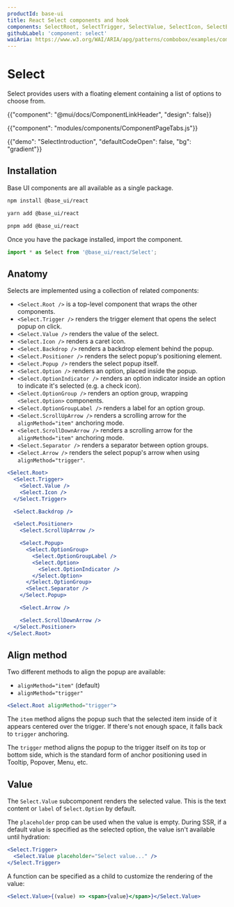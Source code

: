 ```yaml
---
productId: base-ui
title: React Select components and hook
components: SelectRoot, SelectTrigger, SelectValue, SelectIcon, SelectBackdrop, SelectPositioner, SelectPopup, SelectOption, SelectOptionIndicator, SelectOptionGroup, SelectOptionGroupLabel, SelectScrollUpArrow, SelectScrollDownArrow, SelectSeparator, SelectArrow
githubLabel: 'component: select'
waiAria: https://www.w3.org/WAI/ARIA/apg/patterns/combobox/examples/combobox-select-only/
---
```


# Select

<p class="description">Select provides users with a floating element containing a list of options to choose from.</p>

{{"component": "@mui/docs/ComponentLinkHeader", "design": false}}

{{"component": "modules/components/ComponentPageTabs.js"}}

{{"demo": "SelectIntroduction", "defaultCodeOpen": false, "bg": "gradient"}}

## Installation

Base UI components are all available as a single package.

<codeblock storageKey="package-manager">

```bash npm
npm install @base_ui/react
```

```bash yarn
yarn add @base_ui/react
```

```bash pnpm
pnpm add @base_ui/react
```

</codeblock>

Once you have the package installed, import the component.

```ts
import * as Select from '@base_ui/react/Select';
```

## Anatomy

Selects are implemented using a collection of related components:

- `<Select.Root />` is a top-level component that wraps the other components.
- `<Select.Trigger />` renders the trigger element that opens the select popup on click.
- `<Select.Value />` renders the value of the select.
- `<Select.Icon />` renders a caret icon.
- `<Select.Backdrop />` renders a backdrop element behind the popup.
- `<Select.Positioner />` renders the select popup's positioning element.
- `<Select.Popup />` renders the select popup itself.
- `<Select.Option />` renders an option, placed inside the popup.
- `<Select.OptionIndicator />` renders an option indicator inside an option to indicate it's selected (e.g. a check icon).
- `<Select.OptionGroup />` renders an option group, wrapping `<Select.Option>` components.
- `<Select.OptionGroupLabel />` renders a label for an option group.
- `<Select.ScrollUpArrow />` renders a scrolling arrow for the `alignMethod="item"` anchoring mode.
- `<Select.ScrollDownArrow />` renders a scrolling arrow for the `alignMethod="item"` anchoring mode.
- `<Select.Separator />` renders a separator between option groups.
- `<Select.Arrow />` renders the select popup's arrow when using `alignMethod="trigger"`.

```jsx
<Select.Root>
  <Select.Trigger>
    <Select.Value />
    <Select.Icon />
  </Select.Trigger>

  <Select.Backdrop />

  <Select.Positioner>
    <Select.ScrollUpArrow />

    <Select.Popup>
      <Select.OptionGroup>
        <Select.OptionGroupLabel />
        <Select.Option>
          <Select.OptionIndicator />
        </Select.Option>
      </Select.OptionGroup>
      <Select.Separator />
    </Select.Popup>

    <Select.Arrow />

    <Select.ScrollDownArrow />
  </Select.Positioner>
</Select.Root>
```

## Align method

Two different methods to align the popup are available:

- `alignMethod="item"` (default)
- `alignMethod="trigger"`

```jsx
<Select.Root alignMethod="trigger">
```

The `item` method aligns the popup such that the selected item inside of it appears centered over the trigger. If there's not enough space, it falls back to `trigger` anchoring.

The `trigger` method aligns the popup to the trigger itself on its top or bottom side, which is the standard form of anchor positioning used in Tooltip, Popover, Menu, etc.

## Value

The `Select.Value` subcomponent renders the selected value. This is the text content or `label` of `Select.Option` by default.

The `placeholder` prop can be used when the value is empty. During SSR, if a default value is specified as the selected option, the value isn't available until hydration:

```jsx
<Select.Trigger>
  <Select.Value placeholder="Select value..." />
</Select.Trigger>
```

A function can be specified as a child to customize the rendering of the value:

```jsx
<Select.Value>{(value) => <span>{value}</span>}</Select.Value>
```
